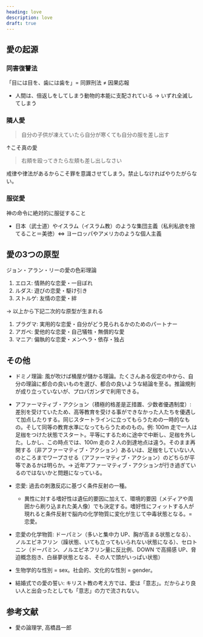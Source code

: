 ```yaml
---
heading: love
description: love
draft: true
---
```


## 愛の起源

### 同害復讐法

「目には目を、歯には歯を」= 同罪刑法 ≠ 因果応報

- 人間は、倍返しをしてしまう動物的本能に支配されている → いずれ全滅してしまう

### 隣人愛

> 自分の子供が凍えていたら自分が寒くても自分の服を差し出す

↑こそ真の愛

> 右頬を殴ってきたら左頬も差し出しなさい

戒律や律法があるからこそ罪を意識させてしまう。禁止しなければやりたがらない。

### 服従愛

神の命令に絶対的に服従すること

- 日本（武士道）やイスラム（イスラム教）のような集団主義（私利私欲を捨てること＝美徳）⇔ ヨーロッパやアメリカのような個人主義

## 愛の3つの原型

ジョン・アラン・リーの愛の色彩理論

1. エロス: 情熱的な恋愛・一目ぼれ
2. ルダス: 遊びの恋愛・駆け引き
3. ストルゲ: 友情の恋愛・絆

→ 以上から下記二次的な原型が生まれる

1. プラグマ: 実用的な恋愛・自分がどう見られるかのためのパートナー
2. アガペ: 愛他的な恋愛・自己犠牲・無償的な愛
3. マニア: 偏執的な恋愛・メンヘラ・依存・独占

## その他

- ドミノ理論: 風が吹けば桶屋が儲かる理論。たくさんある仮定の中から、自分の理論に都合の良いものを選び、都合の良いような結論を至る。推論規則が成り立っていないが、プロパガンダで利用できる。

- アファーマティブ・アクション（積極的格差是正措置、少数者優遇制度）: 差別を受けていたため、高等教育を受ける事ができなかった人たちを優遇して加点したりする。同じスタートラインに立ってもらうための一時的なもの。そして同等の教育水準になってもらうためのもの。例: 100m 走で一人は足枷をつけた状態でスタート。平等にするために途中で中断し、足枷を外した。しかし、この時点では、100m 走の 2 人の到達地点は違う。そのまま再開する（非アファーマティブ・アクション）あるいは、足枷をしていない人のところまでワープさせる（アファーマティブ・アクション）のどちらが平等であるかは明らか。→ 近年アファーマティブ・アクションが行き過ぎているのではないかと問題になっている。
- 恋愛: 過去の刺激反応に基づく条件反射の一種。
  - 異性に対する嗜好性は遺伝的要因に加えて、環境的要因（メディアや周囲から刷り込まれた美人像）でも決定する。嗜好性にフィットする人が現れると条件反射で脳内の化学物質に変化が生じて中毒状態となる。=恋愛。
- 恋愛の化学物質: ドーパミン（多いと集中力 UP、胸が高まる状態となる）、ノルエピネフリン（躁状態、いても立ってもいられない状態になる）、セロトニン（ドーパミン、ノルエピネフリン量に反比例、DOWN で高揚感 UP、脅迫概念抱き、白昼夢状態となる、その人で頭がいっぱい状態）
- 生物学的な性別 = sex。社会的、文化的な性別 = gender。
- 結婚式での愛の誓い: キリスト教の考え方では、愛は「意志」。だからより良い人と出会ったとしても「意志」の力で流されない。

## 参考文献

- 愛の論理学, 高橋昌一郎
